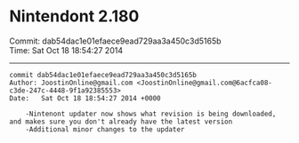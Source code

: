 # Nintendont 2.180
Commit: dab54dac1e01efaece9ead729aa3a450c3d5165b  
Time: Sat Oct 18 18:54:27 2014   

-----

```
commit dab54dac1e01efaece9ead729aa3a450c3d5165b
Author: JoostinOnline@gmail.com <JoostinOnline@gmail.com@6acfca08-c3de-247c-4448-9f1a92385553>
Date:   Sat Oct 18 18:54:27 2014 +0000

    -Nintenont updater now shows what revision is being downloaded, and makes sure you don't already have the latest version
    -Additional minor changes to the updater
```
